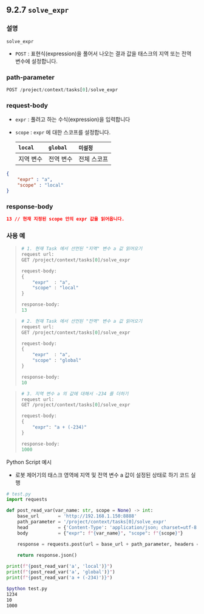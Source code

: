 ﻿## 9.2.7 `solve_expr`

### 설명

`solve_expr`

- `POST` : 표현식(expression)을 풀어서 나오는 결과 값을 태스크의 지역 또는 전역 변수에 설정합니다.

### path-parameter

```python
POST /project/context/tasks[0]/solve_expr
```

### request-body
- `expr` : 풀려고 하는 수식(expression)을 입력합니다
- `scope` : `expr` 에 대한 스코프를 설정합니다.

	|`local`|`global`|`미설정`|
	|:---|:---|:---|
	|지역 변수|전역 변수|전체 스코프|

```json
{
	"expr" : "a",
	"scope" : "local"
}
```

### response-body

```json
13 // 현재 지정된 scope 안의 expr 값을 읽어옵니다.
```

### 사용 예

<blockquote>

```python
# 1. 현재 Task 에서 선언된 "지역" 변수 a 값 읽어오기
request url:
GET /project/context/tasks[0]/solve_expr

request-body:
{
	"expr"  : "a",
	"scope" : "local"
}

response-body:
13
```

</blockquote>

<blockquote>

```python
# 2. 현재 Task 에서 선언된 "전역" 변수 a 값 읽어오기
request url:
GET /project/context/tasks[0]/solve_expr

request-body:
{
    "expr"  : "a",
    "scope" : "global"
}

response-body:
10
```

</blockquote>

<blockquote>

```python
# 3. 지역 변수 a 의 값에 대해서 -234 를 더하기
request url:
GET /project/context/tasks[0]/solve_expr

request-body:
{
    "expr": "a + (-234)"
}

response-body:
1000
```

</blockquote>

Python Script 예시
- 로봇 제어기의 태스크 영역에 지역 및 전역 변수 a 값이 설정된 상태로 하기 코드 실행

```python
# test.py
import requests

def post_read_var(var_name: str, scope = None) -> int:
    base_url       = 'http://192.168.1.150:8888'
    path_parameter = '/project/context/tasks[0]/solve_expr'
    head           = {'Content-Type': 'application/json; charset=utf-8'}
    body           = {"expr": f"{var_name}", "scope": f"{scope}"}

    response = requests.post(url = base_url + path_parameter, headers = head, json = body)
 
    return response.json()

print(f"{post_read_var('a', 'local')}")
print(f"{post_read_var('a', 'global')}")
print(f"{post_read_var('a + (-234)')}")
```
```sh
$python test.py 
1234
10
1000
```